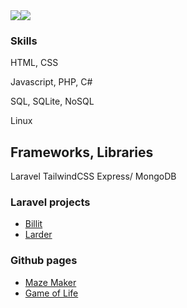 <div style='display:flex; width:100%; justifyContent:between; alignItems: center;'>
  <a href="https://github.com/anuraghazra/github-readme-stats">
    <img align="center" src="https://github-readme-stats.vercel.app/api?username=crhisgbibon&hide=stars,prs,issues,contribs&count_private=true&show_icons=true&theme=dark" />
  </a>
  <a href="https://github.com/anuraghazra/convoychat">
    <img align="center" src="https://github-readme-stats.vercel.app/api/top-langs/?username=crhisgbibon&theme=dark&langs_count=10&count_private=true" />
  </a>
</div>

### Skills

HTML, CSS

Javascript, PHP, C#

SQL, SQLite, NoSQL

Linux

## Frameworks, Libraries

Laravel
TailwindCSS
Express/
MongoDB

### Laravel projects

<ul>
  <li><a href='https://chronocol.xyz/login' target="_blank">Billit</a></li>
  <li><a href='https://larda.xyz/login' target="_blank">Larder</a></li>
</ul>

### Github pages

<ul>
  <li><a href='https://crhisgbibon.github.io/mazemaker/' target="_blank">Maze Maker</a></li>
  <li><a href='https://crhisgbibon.github.io/gameoflife/' target="_blank">Game of Life</a></li>
</ul>
